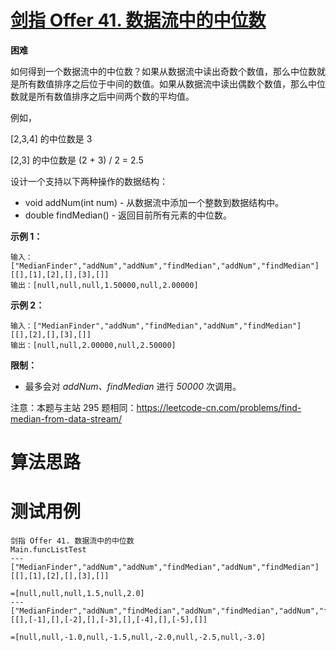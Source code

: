 # [剑指 Offer 41. 数据流中的中位数][cnTitle]

**困难**

如何得到一个数据流中的中位数？如果从数据流中读出奇数个数值，那么中位数就是所有数值排序之后位于中间的数值。如果从数据流中读出偶数个数值，那么中位数就是所有数值排序之后中间两个数的平均值。

例如，

[2,3,4] 的中位数是 3

[2,3] 的中位数是 (2 + 3) / 2 = 2.5

设计一个支持以下两种操作的数据结构：

- void addNum(int num) - 从数据流中添加一个整数到数据结构中。 
- double findMedian() - 返回目前所有元素的中位数。

**示例 1：** 

```
输入：["MedianFinder","addNum","addNum","findMedian","addNum","findMedian"]
[[],[1],[2],[],[3],[]]
输出：[null,null,null,1.50000,null,2.00000]

```

**示例 2：** 

```
输入：["MedianFinder","addNum","findMedian","addNum","findMedian"]
[[],[2],[],[3],[]]
输出：[null,null,2.00000,null,2.50000]
```



**限制：** 

- 最多会对  *addNum、findMedian*  进行  *50000*  次调用。

注意：本题与主站 295 题相同：https://leetcode-cn.com/problems/find-median-from-data-stream/




# 算法思路

# 测试用例
```
剑指 Offer 41. 数据流中的中位数
Main.funcListTest
---
["MedianFinder","addNum","addNum","findMedian","addNum","findMedian"]
[[],[1],[2],[],[3],[]]

=[null,null,null,1.5,null,2.0]
---
["MedianFinder","addNum","findMedian","addNum","findMedian","addNum","findMedian","addNum","findMedian","addNum","findMedian"]
[[],[-1],[],[-2],[],[-3],[],[-4],[],[-5],[]]

=[null,null,-1.0,null,-1.5,null,-2.0,null,-2.5,null,-3.0]
```

[cnTitle]: https://leetcode-cn.com/problems/shu-ju-liu-zhong-de-zhong-wei-shu-lcof/
